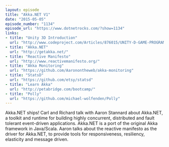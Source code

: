 ```yaml
---
layout: episode
title: "Akka.NET V1"
date: "2015-05-05"
episode_number: "1134"
episode_url: "https://www.dotnetrocks.com/?show=1134"
links:
- title: "Unity 3D Introduction"
  url: "http://www.codeproject.com/Articles/876015/UNITY-D-GAME-PROGRAMMING-INTRODUCTION"
- title: "Akka.NET"
  url: "http://getakka.net/"
- title: "Reactive Manifesto"
  url: "http://www.reactivemanifesto.org/"
- title: "Akka Monitoring"
  url: "https://github.com/Aaronontheweb/akka-monitoring"
- title: "StatsD"
  url: "https://github.com/etsy/statsd"
- title: "Learn Akka"
  url: "http://petabridge.com/bootcamp/"
- title: "Polly"
  url: "https://github.com/michael-wolfenden/Polly"
---
```


Akka.NET ships! Carl and Richard talk with Aaron Stannard about Akka.NET, a toolkit and runtime for building highly concurrent, distributed and fault tolerant event-driven applications. Akka.NET is a port of the original Akka framework in Java/Scala. Aaron talks about the reactive manifesto as the driver for Akka.NET, to provide tools for responsiveness, resiliency, elasticity and message driven.
